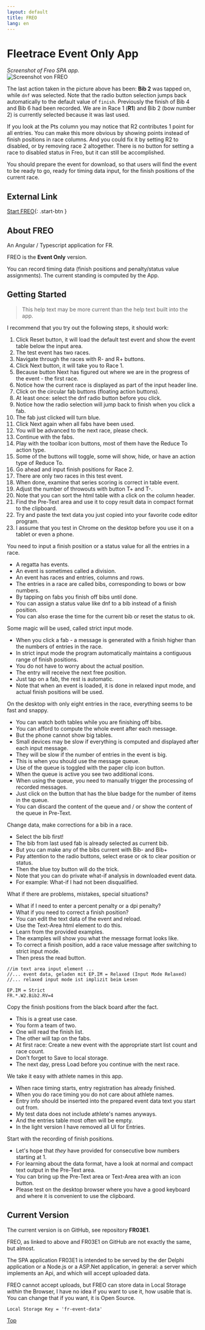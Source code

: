 ```yaml
---
layout: default
title: FREO
lang: en
---
```


# Fleetrace Event Only App

*Screenshot of Freo SPA app.*<br>
![Screenshot von FREO](../images/FREO.png)

The last action taken in the picture above has been: **Bib 2** was tapped on, while `dnf` was selected.
Note that the radio button selection jumps back automatically to the default value of `finish`.
Previously the finish of Bib 4 and Bib 6 had been recorded.
We are in Race 1 (**R1**) and Bib 2 (bow number 2) is currently selected because it was last used.

If you look at the Pts column you may notice that R2 contributes 1 point for all entries.
You can make this more obvious by showing points instead of finish positions in race columns.
And you could fix it by setting R2 to disabled, or by removing race 2 altogether.
There is no button for setting a race to disabled status in Freo, but it can still be accomplished.

You should prepare the event for download, so that users will find the event to be ready to go,
ready for timing data input, for the finish positions of the current race.

## External Link

[Start FREO](https://federgraph.de/freo/index.html){: .start-btn }

## About FREO

An Angular / Typescript application for FR.

FREO is the **Event Only** version.

You can record timing data (finish positions and penalty/status value assignments).
The current standing is computed by the App.

## Getting Started

> This help text may be more current than the help text built into the app.

I recommend that you try out the following steps, it should work:

1. Click Reset button, it will load the default test event and show the event table below the input area.
1. The test event has two races.
1. Navigate through the races with R- and R+ buttons.
1. Click Next button, it will take you to Race 1.
1. Because button Next has figured out where we are in the progress of the event - the first race.
1. Notice how the current race is displayed as part of the input header line.
1. Click on the circular fab buttons (floating action buttons).
1. At least once: select the dnf radio button before you click.
1. Notice how the radio selection will jump back to finish when you click a fab.
1. The fab just clicked will turn blue.
1. Click Next again when all fabs have been used.
1. You will be advanced to the next race, please check.
1. Continue with the fabs.
1. Play with the toolbar icon buttons, most of them have the Reduce To action type.
1. Some of the buttons will toggle, some will show, hide, or have an action type of Reduce To.
1. Go ahead and input finish positions for Race 2.
1. There are only two races in this test event.
1. When done, examine that series scoring is correct in table event.
1. Adjust the number of throwouts with button T+ and T-.
1. Note that you can sort the html table with a click on the column header.
1. Find the Pre-Text area and use it to copy result data in compact format to the clipboard.
1. Try and paste the text data you just copied into your favorite code editor program.
1. I assume that you test in Chrome on the desktop before you use it on a tablet or even a phone.

You need to input a finish position or a status value for all the entries in a race.

- A regatta has events.
- An event is sometimes called a division.
- An event has races and entries, columns and rows.
- The entries in a race are called bibs, corresponding to bows or bow numbers.
- By tapping on fabs you finish off bibs until done.
- You can assign a status value like dnf to a bib instead of a finish position.
- You can also erase the time for the current bib or reset the status to ok.

Some magic will be used, called strict input mode.

- When you click a fab - a message is generated with a finish higher than the numbers of entries in the race.
- In strict input mode the program automatically maintains a contiguous range of finish positions.
- You do not have to worry about the actual position.
- The entry will receive the next free position.
- Just tap on a fab, the rest is automatic.
- Note that when an event is loaded, it is done in relaxed input mode, and actual finish positions will be used.

On the desktop with only eight entries in the race, everything seems to be fast and snappy.

- You can watch both tables while you are finishing off bibs.
- You can afford to compute the whole event after each message.
- But the phone cannot show big tables.
- Small devices may be slow if everything is computed and displayed after each input message.
- They will be slow if the number of entries in the event is big.
- This is when you should use the message queue.
- Use of the queue is toggled with the paper clip icon button.
- When the queue is active you see two additional icons.
- When using the queue, you need to manually trigger the processing of recorded messages.
- Just click on the button that has the blue badge for the number of items in the queue.
- You can discard the content of the queue and / or show the content of the queue in Pre-Text.

Change data, make corrections for a bib in a race.

- Select the bib first!
- The bib from last used fab is already selected as current bib.
- But you can make any of the bibs current with Bib- and Bib+
- Pay attention to the radio buttons, select erase or ok to clear position or status.
- Then the blue toy button will do the trick.
- Note that you can do private what-if analysis in downloaded event data.
- For example: What-if I had not been disqualified.

What if there are problems, mistakes, special situations?

- What if I need to enter a percent penalty or a dpi penalty?
- What if you need to correct a finish position?
- You can edit the text data of the event and reload.
- Use the Text-Area html element to do this.
- Learn from the provided examples.
- The examples will show you what the message format looks like.
- To correct a finish position, add a race value message after switching to strict input mode.
- Then press the read button.

```
//im text area input element ...
//... event data, geladen mit EP.IM = Relaxed (Input Mode Relaxed)
//... relaxed input mode ist implizit beim Lesen

EP.IM = Strict
FR.*.W2.Bib2.RV=4
```

Copy the finish positions from the black board after the fact.

- This is a great use case.
- You form a team of two.
- One will read the finish list.
- The other will tap on the fabs.
- At first race: Create a new event with the appropriate start list count and race count.
- Don't forget to Save to local storage.
- The next day, press Load before you continue with the next race.

We take it easy with athlete names in this app.

- When race timing starts, entry registration has already finished.
- When you do race timing you do not care about athlete names.
- Entry info should be inserted into the prepared event data text you start out from.
- My test data does not include athlete's names anyways.
- And the entries table most often will be empty.
- In the light version I have removed all UI for Entries.

Start with the recording of finish positions.

- Let's hope that *they* have provided for consecutive bow numbers starting at 1.
- For learning about the data format, have a look at normal and compact text output in the Pre-Text area.
- You can bring up the Pre-Text area or Text-Area area with an icon button.
- Please test on the desktop browser where you have a good keyboard and where it is convenient to use the clipboard.

## Current Version

The current version is on GitHub, see repository **FR03E1**.

FREO, as linked to above and FR03E1 on GitHub are not exactly the same, but almost.

The SPA application FR03E1 is intended to be served by the der Delphi application or a Node.js or a ASP.Net application,
in general: a server which implements an Api, and which will accept uploaded data.

FREO cannot accept uploads, but FREO can store data in Local Storage *within* the Browser,
I have no idea if you want to use it, how usable that is.
You can change that if you want, it is Open Source.

```
Local Storage Key = 'fr-event-data'
```

[Top](#)
